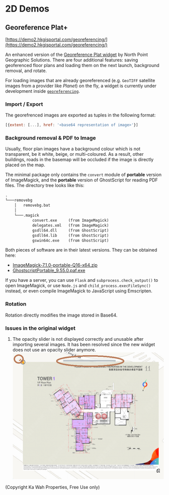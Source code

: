 # 2D Demos

## Georeference Plat+
[https://demo2.hkgisportal.com/georeferencing/](https://demo2.hkgisportal.com/georeferencing/)

An enhanced version of the [Georeference Plat widget](https://www.arcgis.com/home/item.html?id=68f3890767a843c0940eb7e9840c5244) by North Point Geographic Solutions. There are four additional features: saving geoferenced floor plans and loading them on the next launch, background removal, <!--skew,--> and rotate.

For loading images that are already georeferenced (e.g. `GeoTIFF` satellite images from a provider like *Planet*) on the fly, a widget is currently under development inside [`georeferencing`](..georeferencing).

### Import / Export
The georefrenced images are exported as tuples in the following format:
```js
[{extent: [...], href: '<base64 representation of image>'}]
```

### Background removal & PDF to Image

Usually, floor plan images have a background colour which is not transparent, be it white, beige, or multi-coloured. As a result, other buildings, roads in the basemap will be occluded if the image is directly placed on the map.

The minimal package only contains the `convert` module of **portable** version of ImageMagick, and the **portable** version of GhostScript for reading PDF files. The directory tree looks like this:
```
.
└───removebg
    │   removebg.bat
    │
    └───.magick
            convert.exe     (from ImageMagick)
            delegates.xml   (from ImageMagick)
            gsdll64.dll     (from GhostScript)
            gsdll64.lib     (from GhostScript)
            gswin64c.exe    (from GhostScript)
```
Both pieces of software are in their latest versions. They can be obtained here:
* [ImageMagick-7.1.0-portable-Q16-x64.zip](https://imagemagick.org/script/download.php#windows)
* [GhostscriptPortable_9.55.0.paf.exe](https://portableapps.com/apps/utilities/ghostscript_portable)

If you have a server, you can use `Flask` and `subprocess.check_output()` to open ImageMagick, or use `Node.js` and `child_process.execFileSync()` instead, or even compile ImageMagick to JavaScript using Emscripten.

<!--https://01.org/node/29971?langredirect=1-->

### Rotation

Rotation directly modifies the image stored in Base64.

### Issues in the original widget

1. The opacity slider is not displayed correctly and unusable after importing several images. It has been resolved since the new widget does not use an opacity slider anymore.
![img/b0001.png](img/b0001.png)

(Copyright Ka Wah Properties, Free Use only)
